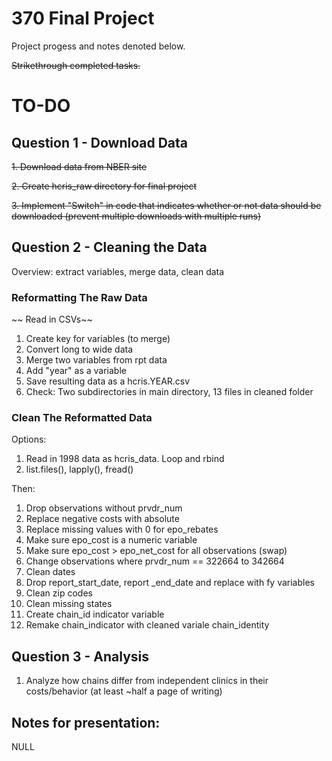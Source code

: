 

# 370 Final Project
Project progess and notes denoted below.

~~Strikethrough completed tasks.~~

# TO-DO

## Question 1 - Download Data 
~~1. Download data from NBER site~~ 

~~2. Create hcris_raw directory for final project~~

~~3. Implement "Switch" in code that indicates whether or not data should be downloaded (prevent multiple downloads with multiple runs)~~

## Question 2 - Cleaning the Data
Overview: extract variables, merge data, clean data
### Reformatting The Raw Data
~~ Read in CSVs~~
1. Create key for variables (to merge) 
2. Convert long to wide data 
3. Merge two variables from rpt data 
4. Add "year" as a variable 
5. Save resulting data as a hcris.YEAR.csv
6. Check: Two subdirectories in main directory, 13 files in cleaned folder 

### Clean The Reformatted Data 
Options:  
1. Read in 1998 data as hcris_data. Loop and rbind
2. list.files(), lapply(), fread()

Then: 
1. Drop observations without prvdr_num 
2. Replace negative costs with absolute 
3. Replace missing values with 0 for epo_rebates 
4. Make sure epo_cost is a numeric variable 
5. Make sure epo_cost > epo_net_cost for all observations (swap)
6. Change observations where prvdr_num == 322664 to 342664 
7. Clean dates 
8. Drop report_start_date, report _end_date and replace with fy variables 
9. Clean zip codes 
10. Clean missing states 
11. Create chain_id indicator variable 
12. Remake chain_indicator with cleaned variale chain_identity 

## Question 3 - Analysis 
1. Analyze how chains differ from independent clinics in their costs/behavior (at least ~half a page of writing)

## Notes for presentation: 
NULL
